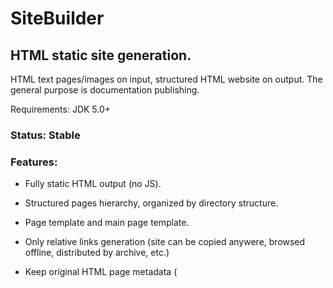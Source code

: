 # SiteBuilder

## HTML static site generation. 

HTML text pages/images on input, structured HTML website on output. The general purpose is documentation publishing.


Requirements: JDK 5.0+

### Status: Stable


### Features:

- Fully static HTML output (no JS).

- Structured pages hierarchy, organized by directory structure.

- Page template and main page template.

- Only relative links generation (site can be copied anywere, browsed offline, distributed by archive, etc.)

- Keep original HTML page metadata ( <title>, <meta name="Keywords" content="...">, <meta name="Description" content="...">, etc. )

- Multilanguage sites with page-to-page links between languages.


### Usage: 

java -jar sitebuilder-1.0.jar -c path_to/site.config

### Usage example:

java -jar target/sitebuilder-1.0.jar -c examples/siriusmg.ru/site.config


**site.config** example:

<pre><code>
SOURCE_DIR "examples/siriusmg.ru/"
DESTINATION_DIR "examples/siriusmg.ru.publish/"
INDEX_FILE_TEMPLATE "examples/siriusmg.ru/templates/index_template.html"
OTHER_FILES_TEMPLATE "examples/siriusmg.ru/templates/file_template.html"
</code></pre>

Pages list format in **index.config** (# - symbol of break line in menu):

<pre><code>
page.html "Link to the page name"
subdirectory_name
#
subdirectory2_name/direct_included_page.html "Link text"
;subdirectory3/disabled_page.html  "Do not show this link to page"
</code></pre>
